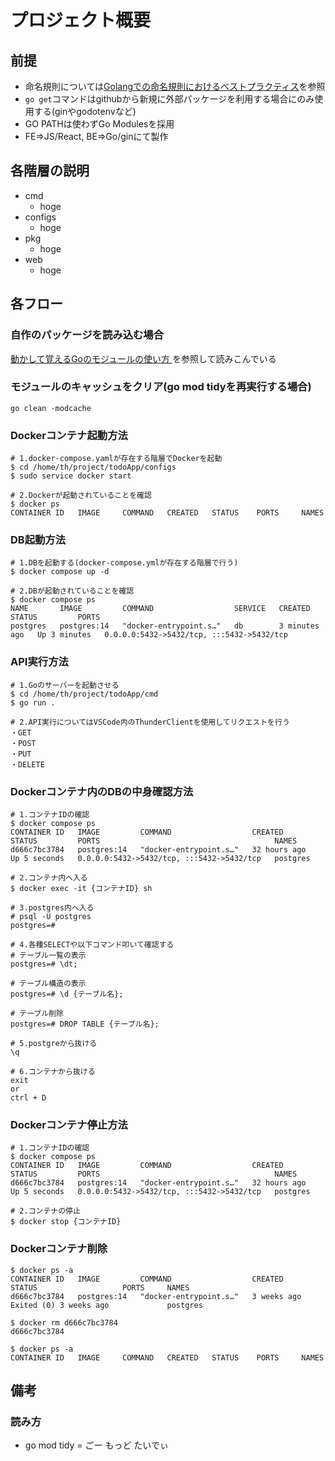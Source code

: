 # プロジェクト概要

## 前提
- 命名規則については[Golangでの命名規則におけるベストプラクティス](https://zenn.dev/kenghaya/articles/1b88417b1fa44d)を参照
- `go get`コマンドはgithubから新規に外部パッケージを利用する場合にのみ使用する(ginやgodotenvなど)
- GO PATHは使わずGo Modulesを採用
- FE=>JS/React, BE=>Go/ginにて製作


## 各階層の説明
- cmd
    - hoge
- configs
    - hoge
- pkg
    - hoge
- web
    - hoge

## 各フロー

### 自作のパッケージを読み込む場合
[動かして覚えるGoのモジュールの使い方
](https://qiita.com/Rqixy/items/b906fcb54cf162427775)を参照して読みこんでいる

### モジュールのキャッシュをクリア(go mod tidyを再実行する場合)
```
go clean -modcache
```

### Dockerコンテナ起動方法
```
# 1.docker-compose.yamlが存在する階層でDockerを起動
$ cd /home/th/project/todoApp/configs
$ sudo service docker start

# 2.Dockerが起動されていることを確認
$ docker ps
CONTAINER ID   IMAGE     COMMAND   CREATED   STATUS    PORTS     NAMES
```


### DB起動方法
```
# 1.DBを起動する(docker-compose.ymlが存在する階層で行う)
$ docker compose up -d

# 2.DBが起動されていることを確認
$ docker compose ps
NAME       IMAGE         COMMAND                  SERVICE   CREATED         STATUS         PORTS
postgres   postgres:14   "docker-entrypoint.s…"   db        3 minutes ago   Up 3 minutes   0.0.0.0:5432->5432/tcp, :::5432->5432/tcp
```


### API実行方法
```
# 1.Goのサーバーを起動させる
$ cd /home/th/project/todoApp/cmd
$ go run .

# 2.API実行についてはVSCode内のThunderClientを使用してリクエストを行う
・GET
・POST
・PUT
・DELETE
```

### Dockerコンテナ内のDBの中身確認方法
```
# 1.コンテナIDの確認
$ docker compose ps
CONTAINER ID   IMAGE         COMMAND                  CREATED        STATUS         PORTS                                       NAMES
d666c7bc3784   postgres:14   "docker-entrypoint.s…"   32 hours ago   Up 5 seconds   0.0.0.0:5432->5432/tcp, :::5432->5432/tcp   postgres

# 2.コンテナ内へ入る
$ docker exec -it {コンテナID} sh

# 3.postgres内へ入る
# psql -U postgres
postgres=# 

# 4.各種SELECTや以下コマンド叩いて確認する
# テーブル一覧の表示
postgres=# \dt;

# テーブル構造の表示
postgres=# \d {テーブル名};

# テーブル削除
postgres=# DROP TABLE {テーブル名};

# 5.postgreから抜ける
\q

# 6.コンテナから抜ける
exit
or
ctrl + D
```

### Dockerコンテナ停止方法
```
# 1.コンテナIDの確認
$ docker compose ps
CONTAINER ID   IMAGE         COMMAND                  CREATED        STATUS         PORTS                                       NAMES
d666c7bc3784   postgres:14   "docker-entrypoint.s…"   32 hours ago   Up 5 seconds   0.0.0.0:5432->5432/tcp, :::5432->5432/tcp   postgres

# 2.コンテナの停止
$ docker stop {コンテナID}
```

### Dockerコンテナ削除
```
$ docker ps -a
CONTAINER ID   IMAGE         COMMAND                  CREATED       STATUS                   PORTS     NAMES
d666c7bc3784   postgres:14   "docker-entrypoint.s…"   3 weeks ago   Exited (0) 3 weeks ago             postgres

$ docker rm d666c7bc3784
d666c7bc3784

$ docker ps -a
CONTAINER ID   IMAGE     COMMAND   CREATED   STATUS    PORTS     NAMES
```

## 備考

### 読み方
- go mod tidy = ごー もっど たいでぃ
